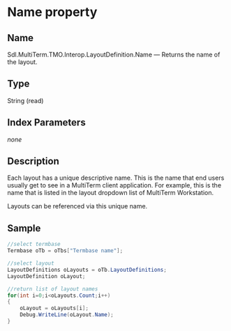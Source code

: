 # Name property

## Name

Sdl.MultiTerm.TMO.Interop.LayoutDefinition.Name —          Returns the name of the layout.

## Type

String
(read)


## Index Parameters
*none*

## Description

Each layout has a unique descriptive name. This is the name that end users usually get to see in a MultiTerm client application. For example, this is the name that is listed in the layout dropdown list of MultiTerm Workstation.

Layouts can be referenced via this unique name.

## Sample


```cs
//select termbase
Termbase oTb = oTbs["Termbase name"];

//select layout
LayoutDefinitions oLayouts = oTb.LayoutDefinitions;
LayoutDefinition oLayout;

//return list of layout names
for(int i=0;i<oLayouts.Count;i++)
{
   	oLayout = oLayouts[i];
   	Debug.WriteLine(oLayout.Name);
}
```
